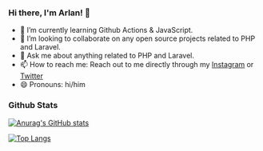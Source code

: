 ### Hi there, I'm Arlan! 👋

- 🌱 I’m currently learning Github Actions & JavaScript.
- 👯 I’m looking to collaborate on any open source projects related to PHP and Laravel.
- 💬 Ask me about anything related to PHP and Laravel.
- 📫 How to reach me: Reach out to me directly through my [Instagram](https://www.instagram.com/arlan.trislis/) or [Twitter](https://twitter.com/ArlanAriandi)
- 😄 Pronouns: hi/him

### Github Stats

[![Anurag's GitHub stats](https://github-readme-stats.vercel.app/api?username=arari3s&show_icons=true&theme=darcula&hide=contribs,prs)](https://github.com/anuraghazra/github-readme-stats)

[![Top Langs](https://github-readme-stats.vercel.app/api/top-langs/?username=arari3s&layout=compact)](https://github.com/anuraghazra/github-readme-stats)

<!--  
- 🔭 I’m currently working on ...
- 🤔 I’m looking for help with ...
- ⚡ Fun fact: ...
-->
